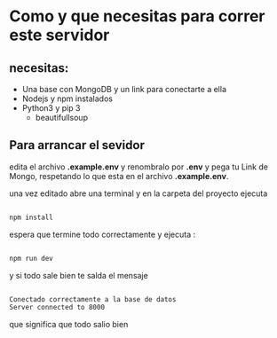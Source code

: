 # Como y que necesitas para correr este servidor

## necesitas:

- Una base con MongoDB y un link para conectarte a ella 
- Nodejs y npm instalados
- Python3 y pip 3 
  - beautifullsoup 

## Para arrancar el sevidor

edita el archivo **.example.env** y renombralo por **.env** y pega tu Link de Mongo, respetando lo que esta en el archivo **.example.env**.

una vez editado abre una terminal y en la carpeta del proyecto ejecuta
```bash

npm install
```

espera que termine todo correctamente y ejecuta :
```bash

npm run dev
```

y si todo sale bien te salda el mensaje 

```bash

Conectado correctamente a la base de datos
Server connected to 8000
```

que significa que todo salio bien